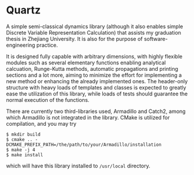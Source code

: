 # Quartz
 A simple semi-classical dynamics library (although it also enables simple Discrete Variable Representation Calculation) that assists my graduation thesis in Zhejiang University. It is also for the purpose of software-engineering practice.
 
 It is designed fully capable with arbitrary dimensions, with highly flexible modules such as several elementary functions enabling analytical calcuation, Runge-Kutta methods, automatic propagations and printing sections and a lot more, aiming to minimize the effort for implementing a new method or enhancing the already implemented ones. The header-only structure with heavy loads of templates and classes is expected to greatly ease the utilization of this library, while loads of tests should guarantee the normal execution of the functions.
 
 There are currently two third-libraries used, Armadillo and Catch2, among which Armadillo is not integrated in the library. CMake is utilized for compilation, and you may try
```
$ mkdir build
$ cmake .. -DCMAKE_PREFIX_PATH=/the/path/to/your/Armadillo/installation
$ make -j 4
$ make install
```
which will have this library installed to `/usr/local` directory.
